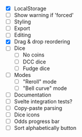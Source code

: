 - [x] LocalStorage
- [ ] Show warning if 'forced'
- [ ] Styling
- [ ] Export
- [ ] Editing
- [x] Drag & drop reordering
- [ ] Dice
    - [ ] No coins
    - [ ] DCC dice
    - [ ] Fudge dice
- [ ] Modes
    - [ ] "Reroll" mode
    - [ ] "Bell curve" mode
- [ ] Documentation
- [ ] Svelte integration tests?
- [ ] Copy-paste parsing
- [ ] Dice icons
- [ ] Odds progress bar
- [ ] Sort alphabetically button
